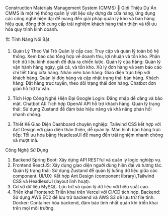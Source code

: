 Construction Materials Management System (CMMS)
🚀 Giới Thiệu Dự Án
CMMS là một hệ thống quản lý vật liệu xây dựng đa cửa hàng, ứng dụng các công nghệ hiện đại để mang đến giải pháp quản lý kho và bán hàng hiệu quả, đồng thời cung cấp trải nghiệm khách hàng thân thiện và tối ưu hóa quy trình kinh doanh.

🏗 Tính Năng Nổi Bật
1. Quản Lý Theo Vai Trò
Quản lý cấp cao:
Truy cập và quản lý toàn bộ hệ thống.
Xem báo cáo tổng hợp về doanh thu, lợi nhuận và tồn kho.
Phân tích dữ liệu kinh doanh để đưa ra chiến lược.
Quản lý cửa hàng:
Quản lý vận hành hàng ngày, giá cả, và tồn kho.
Xử lý đơn hàng và xem báo cáo chi tiết từng cửa hàng.
Nhân viên bán hàng:
Giao diện trực tiếp với khách hàng.
Quản lý đơn hàng và cập nhật trạng thái bán hàng.
Khách hàng:
Đặt hàng trực tuyến, theo dõi trạng thái đơn hàng.
Chatbot đơn giản hỗ trợ tư vấn.

2. Tích Hợp Công Nghệ Hiện Đại
Google Login: Đăng nhập dễ dàng và bảo mật.
Chatbot AI: Tích hợp OpenAI API hỗ trợ khách hàng.
Quản lý trạng thái: Sử dụng Zustand để đảm bảo hiệu năng và khả năng phản hồi nhanh chóng.

3. Thiết Kế Giao Diện
Dashboard chuyên nghiệp:  Tailwind CSS kết hợp với Ant Design với giao diện thân thiện, dễ quản lý.
Màn hình bán hàng trực tiếp: Tối ưu hóa bằng HeadlessUI để mang đến trải nghiệm nhanh chóng và mượt mà.


Công Nghệ Sử Dụng
1. Backend
Spring Boot: Xây dựng API RESTful và quản lý logic nghiệp vụ.
2. Frontend
ReactJS: Xây dựng giao diện người dùng hiện đại và tương tác.
Quản lý trạng thái: Sử dụng Zustand để quản lý luồng dữ liệu giữa các component.
UI/UX: Kết hợp Ant Design (component library),Tailwind CSS và HeadlessUI (layout linh hoạt).
3. Cơ sở dữ liệu
MySQL: Lưu trữ và quản lý dữ liệu với hiệu suất cao.
4. Triển khai
Frontend: Triển khai trên Vercel với CI/CD tích hợp.
Backend:
Sử dụng AWS EC2 để lưu trữ backend và AWS S3 để lưu trữ file tĩnh.
Docker: Container hóa backend, đảm bảo tính nhất quán khi triển khai trên mọi môi trường.
